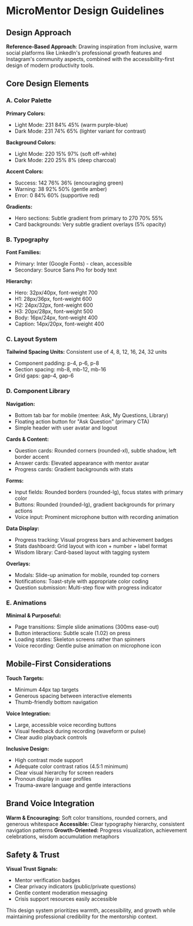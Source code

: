 # MicroMentor Design Guidelines

## Design Approach
**Reference-Based Approach**: Drawing inspiration from inclusive, warm social platforms like LinkedIn's professional growth features and Instagram's community aspects, combined with the accessibility-first design of modern productivity tools.

## Core Design Elements

### A. Color Palette
**Primary Colors:**
- Light Mode: 231 84% 45% (warm purple-blue)
- Dark Mode: 231 74% 65% (lighter variant for contrast)

**Background Colors:**
- Light Mode: 220 15% 97% (soft off-white)
- Dark Mode: 220 25% 8% (deep charcoal)

**Accent Colors:**
- Success: 142 76% 36% (encouraging green)
- Warning: 38 92% 50% (gentle amber)
- Error: 0 84% 60% (supportive red)

**Gradients:**
- Hero sections: Subtle gradient from primary to 270 70% 55%
- Card backgrounds: Very subtle gradient overlays (5% opacity)

### B. Typography
**Font Families:**
- Primary: Inter (Google Fonts) - clean, accessible
- Secondary: Source Sans Pro for body text

**Hierarchy:**
- Hero: 32px/40px, font-weight 700
- H1: 28px/36px, font-weight 600
- H2: 24px/32px, font-weight 600
- H3: 20px/28px, font-weight 500
- Body: 16px/24px, font-weight 400
- Caption: 14px/20px, font-weight 400

### C. Layout System
**Tailwind Spacing Units:** Consistent use of 4, 8, 12, 16, 24, 32 units
- Component padding: p-4, p-6, p-8
- Section spacing: mb-8, mb-12, mb-16
- Grid gaps: gap-4, gap-6

### D. Component Library

**Navigation:**
- Bottom tab bar for mobile (mentee: Ask, My Questions, Library)
- Floating action button for "Ask Question" (primary CTA)
- Simple header with user avatar and logout

**Cards & Content:**
- Question cards: Rounded corners (rounded-xl), subtle shadow, left border accent
- Answer cards: Elevated appearance with mentor avatar
- Progress cards: Gradient backgrounds with stats

**Forms:**
- Input fields: Rounded borders (rounded-lg), focus states with primary color
- Buttons: Rounded (rounded-lg), gradient backgrounds for primary actions
- Voice input: Prominent microphone button with recording animation

**Data Display:**
- Progress tracking: Visual progress bars and achievement badges
- Stats dashboard: Grid layout with icon + number + label format
- Wisdom library: Card-based layout with tagging system

**Overlays:**
- Modals: Slide-up animation for mobile, rounded top corners
- Notifications: Toast-style with appropriate color coding
- Question submission: Multi-step flow with progress indicator

### E. Animations
**Minimal & Purposeful:**
- Page transitions: Simple slide animations (300ms ease-out)
- Button interactions: Subtle scale (1.02) on press
- Loading states: Skeleton screens rather than spinners
- Voice recording: Gentle pulse animation on microphone icon

## Mobile-First Considerations

**Touch Targets:**
- Minimum 44px tap targets
- Generous spacing between interactive elements
- Thumb-friendly bottom navigation

**Voice Integration:**
- Large, accessible voice recording buttons
- Visual feedback during recording (waveform or pulse)
- Clear audio playback controls

**Inclusive Design:**
- High contrast mode support
- Adequate color contrast ratios (4.5:1 minimum)
- Clear visual hierarchy for screen readers
- Pronoun display in user profiles
- Trauma-aware language and gentle interactions

## Brand Voice Integration
**Warm & Encouraging:** Soft color transitions, rounded corners, and generous whitespace
**Accessible:** Clear typography hierarchy, consistent navigation patterns
**Growth-Oriented:** Progress visualization, achievement celebrations, wisdom accumulation metaphors

## Safety & Trust
**Visual Trust Signals:**
- Mentor verification badges
- Clear privacy indicators (public/private questions)
- Gentle content moderation messaging
- Crisis support resources easily accessible

This design system prioritizes warmth, accessibility, and growth while maintaining professional credibility for the mentorship context.